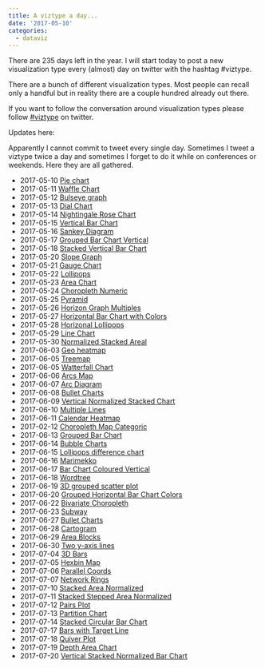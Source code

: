 ```yaml
---
title: A viztype a day...
date: '2017-05-10'
categories:
  - dataviz
---
```


There are 235 days left in the year. I will start today to post a new visualization type every (almost) day on twitter with the hashtag #viztype.

There are a bunch of different visualization types. Most people can recall only a handful but in reality there are a couple hundred already out there.

If you want to follow the conversation around visualization types please follow [#viztype](https://twitter.com/hashtag/viztype?src=hash) on twitter.


Updates here:

Apparently I cannot commit to tweet every single day. Sometimes I tweet a viztype twice a day and sometimes I forget to do it while on conferences or weekends. Here they are all gathered.

- 2017-05-10 [Pie chart](https://twitter.com/jpmarindiaz/status/862337558256115714)
- 2017-05-11 [Waffle Chart](https://twitter.com/jpmarindiaz/status/862742294499282944)
- 2017-05-12 [Bulseye graph](https://twitter.com/jpmarindiaz/status/863059205996990464)
- 2017-05-13 [Dial Chart](https://twitter.com/jpmarindiaz/status/863615772223971329)
- 2017-05-14 [Nightingale Rose Chart](https://twitter.com/jpmarindiaz/status/863875933836517377)
- 2017-05-15 [Vertical Bar Chart](https://twitter.com/jpmarindiaz/status/864146460530532357)
- 2017-05-16 [Sankey Diagram](https://twitter.com/jpmarindiaz/status/864522123649220608)
- 2017-05-17 [Grouped Bar Chart Vertical](https://twitter.com/jpmarindiaz/status/864822201043767297)
- 2017-05-18 [Stacked Vertical Bar Chart](https://twitter.com/jpmarindiaz/status/865247673107873793)
- 2017-05-20 [Slope Graph](https://twitter.com/jpmarindiaz/status/865956055850811392)
- 2017-05-21 [Gauge Chart](https://twitter.com/jpmarindiaz/status/866492774249574401)
- 2017-05-22 [Lollipops](https://twitter.com/jpmarindiaz/status/866832504640110592)
- 2017-05-23 [Area Chart](https://twitter.com/jpmarindiaz/status/867169752774393856)
- 2017-05-24 [Choropleth Numeric](https://twitter.com/jpmarindiaz/status/867564361006563329)
- 2017-05-25 [Pyramid](https://twitter.com/jpmarindiaz/status/867849629085253632)
- 2017-05-26 [Horizon Graph Multiples](https://twitter.com/jpmarindiaz/status/868179211663450115)
- 2017-05-27 [Horizontal Bar Chart with Colors](https://twitter.com/jpmarindiaz/status/868590560730165248)
- 2017-05-28 [Horizonal Lollipops](https://twitter.com/jpmarindiaz/status/868918502974832640)
- 2017-05-29 [Line Chart](https://twitter.com/jpmarindiaz/status/869361021932142592)
- 2017-05-30 [Normalized Stacked Areal](https://twitter.com/jpmarindiaz/status/869667606957092864)
- 2017-06-03 [Geo heatmap](https://twitter.com/jpmarindiaz/status/871051834672152577)
- 2017-06-05 [Treemap](https://twitter.com/jpmarindiaz/status/871730237033336832)
- 2017-06-05 [Watterfall Chart](https://twitter.com/jpmarindiaz/status/871840826573418496)
- 2017-06-06 [Arcs Map](https://twitter.com/jpmarindiaz/status/872093816597172224)
- 2017-06-07 [Arc Diagram](https://twitter.com/jpmarindiaz/status/872453664757174272)
- 2017-06-08 [Bullet Charts](https://twitter.com/jpmarindiaz/status/872847195724279810)
- 2017-06-09 [Vertical Normalized Stacked Chart](https://twitter.com/jpmarindiaz/status/873283652620308481)
- 2017-06-10 [Multiple Lines](https://twitter.com/jpmarindiaz/status/873514050155622400)
- 2017-06-11 [Calendar Heatmap](https://twitter.com/jpmarindiaz/status/874062177149341696)
- 2017-02-12 [Choropleth Map Categoric](https://twitter.com/jpmarindiaz/status/874349138057596931)
- 2017-06-13 [Grouped Bar Chart](https://twitter.com/jpmarindiaz/status/874599325585862660)
- 2017-06-14 [Bubble Charts](https://twitter.com/jpmarindiaz/status/875061666500812800)
- 2017-06-15 [Lollipops difference chart](https://twitter.com/jpmarindiaz/status/875370156691738625)
- 2017-06-16 [Marimekko](https://twitter.com/jpmarindiaz/status/875715040254586882)
- 2017-06-17 [Bar Chart Coloured Vertical](https://twitter.com/jpmarindiaz/status/876114743035133952)
- 2017-06-18 [Wordtree](https://twitter.com/jpmarindiaz/status/876525138942013442)
- 2017-06-19 [3D grouped scatter plot](https://twitter.com/jpmarindiaz/status/876789344027250689)
- 2017-06-20 [Grouped Horizontal Bar Chart Colors](https://twitter.com/jpmarindiaz/status/877172762498015232)
- 2017-06-22 [Bivariate Choropleth](https://twitter.com/jpmarindiaz/status/877980303217668097)
- 2017-06-23 [Subway](https://twitter.com/jpmarindiaz/status/878271226468282368)
- 2017-06-27 [Bullet Charts](https://twitter.com/jpmarindiaz/status/879724196636618752)
- 2017-06-28 [Cartogram](https://twitter.com/jpmarindiaz/status/880104259890679808)
- 2017-06-29 [Area Blocks](https://twitter.com/jpmarindiaz/status/880443442639327232)
- 2017-06-30 [Two y-axis lines](https://twitter.com/jpmarindiaz/status/880850390052466689)
- 2017-07-04 [3D Bars](https://twitter.com/jpmarindiaz/status/882246790246010883)
- 2017-07-05 [Hexbin Map](https://twitter.com/jpmarindiaz/status/882641217498042368)
- 2017-07-06 [Parallel Coords](https://twitter.com/jpmarindiaz/status/882945292827590656)
- 2017-07-07 [Network Rings](https://twitter.com/jpmarindiaz/status/883369255923838976)
- 2017-07-10 [Stacked Area Normalized](https://twitter.com/jpmarindiaz/status/884452114398937089)
- 2017-07-11 [Stacked Stepped Area Normalized](https://twitter.com/jpmarindiaz/status/884968851158519808)
- 2017-07-12 [Pairs Plot](https://twitter.com/jpmarindiaz/status/885245445416640513)
- 2017-07-13 [Partition Chart](https://twitter.com/jpmarindiaz/status/885483418741608448)
- 2017-07-14 [Stacked Circular Bar Chart](https://twitter.com/jpmarindiaz/status/885904484991479809)
- 2017-07-17 [Bars with Target Line](https://twitter.com/jpmarindiaz/status/887049227960037379)
- 2017-07-18 [Quiver Plot](https://twitter.com/jpmarindiaz/status/887492049372684288)
- 2017-07-19 [Depth Area Chart](https://twitter.com/jpmarindiaz/status/887662296423682048)
- 2017-07-20 [Vertical Stacked Normalized Bar Chart](https://twitter.com/jpmarindiaz/status/888080903720841216)

